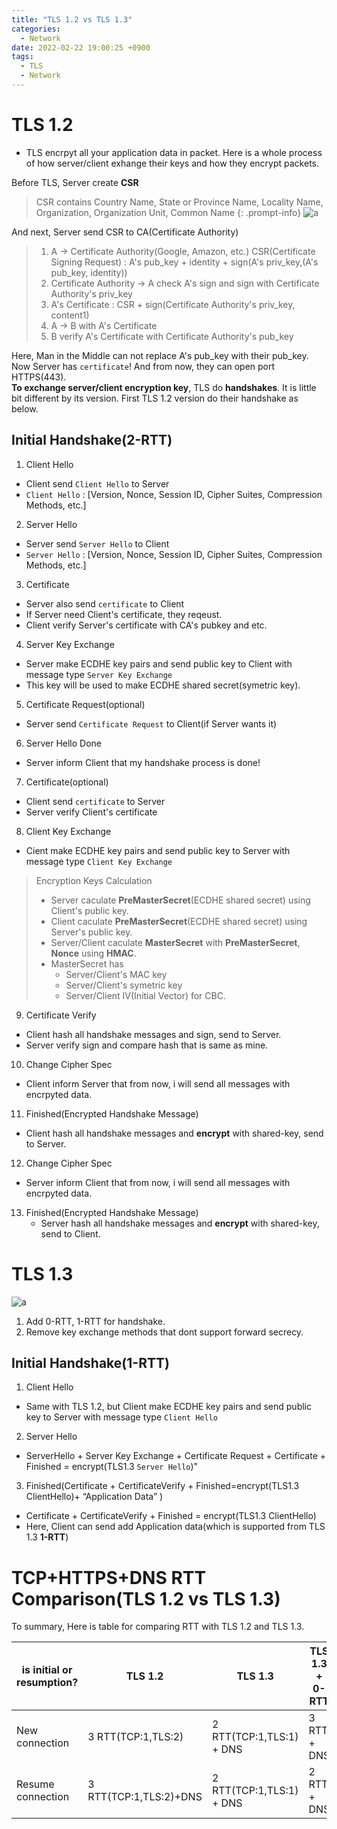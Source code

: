 ```yaml
---
title: "TLS 1.2 vs TLS 1.3"
categories:
  - Network
date: 2022-02-22 19:00:25 +0900
tags:
  - TLS
  - Network
---
```

# TLS 1.2

* TLS encrpyt all your application data in packet. Here is a whole process of how server/client exhange their keys and how they encrypt packets.

Before TLS, Server create **CSR**
> CSR contains Country Name, State or Province Name, Locality Name, Organization, Organization Unit, Common Name
{: .prompt-info}
> ![a](../../assets/p/3/CA.png)

And next, Server send CSR to CA(Certificate Authority)

> 1. A -> Certificate Authority(Google, Amazon, etc.)
  CSR(Certificate Signing Request) : A's pub_key + identity + sign(A's priv_key,(A's pub_key, identity))
> 2. Certificate Authority -> A
  check A's sign and sign with Certificate Authority's priv_key
> 3. A's Certificate : CSR + sign(Certificate Authority's priv_key, content1)
> 4. A -> B
  with A's Certificate
> 5. B
  verify A's Certificate with Certificate Authority's pub_key

  Here, Man in the Middle can not replace A's pub_key with their pub_key.   
  Now Server has `certificate`! And from now, they can open port HTTPS(443).   
  **To exchange server/client encryption key**, TLS do **handshakes**. It is little bit different  by its version. First TLS 1.2 version do their handshake as below.   

## Initial Handshake(2-RTT)
1. Client Hello
  *	Client send `Client Hello` to Server
  *	`Client Hello` : [Version, Nonce, Session ID, Cipher Suites, Compression Methods, etc.]

2. Server Hello
  *	Server send `Server Hello` to Client
  *	`Server Hello` : [Version, Nonce, Session ID, Cipher Suites, Compression Methods, etc.]

3. Certificate
  *	Server also send `certificate` to Client
  *	If Server need Client's certificate, they reqeust.
  *	Client verify Server's certificate with CA's pubkey and etc.

4. Server Key Exchange
  * Server make ECDHE key pairs and send public key to Client with message type `Server Key Exchange`
  * This key will be used to make ECDHE shared secret(symetric key).

5. Certificate Request(optional)
  * Server send `Certificate Request` to Client(if Server wants it)

6. Server Hello Done
  * Server inform Client that my handshake process is done!

7. Certificate(optional)
  *	Client send `certificate` to Server
  *	Server verify Client's certificate
  
8. Client Key Exchange
  * Cient make ECDHE key pairs and send public key to Server with message type `Client Key Exchange`
  > Encryption Keys Calculation   
  > * Server caculate **PreMasterSecret**(ECDHE shared secret) using Client's public key.   
  > * Client caculate **PreMasterSecret**(ECDHE shared secret) using Server's public key.   
  > * Server/Client caculate **MasterSecret** with **PreMasterSecret**, **Nonce** using **HMAC**.   
  > * MasterSecret has   
  >     * Server/Client's MAC key
  >     * Server/Client's symetric key
  >     * Server/Client IV(Initial Vector) for CBC.   

9. Certificate Verify
  *	Client hash all handshake messages and sign, send to Server.
  *	Server verify sign and compare hash that is same as mine.

10. Change Cipher Spec
  * Client inform Server that from now, i will send all messages with encrpyted data.
  
11.  Finished(Encrypted Handshake Message)
  * Client hash all handshake messages and **encrypt** with shared-key, send to Server.

12. Change Cipher Spec
  * Server inform Client that from now, i will send all messages with encrpyted data.

13. Finished(Encrypted Handshake Message)
    * Server hash all handshake messages and **encrypt** with shared-key, send to Client.



# TLS 1.3
![a](../../assets/p/3/tls13.png)
1.	Add 0-RTT, 1-RTT for handshake.
2.	Remove key exchange methods that dont support forward secrecy.

## Initial Handshake(1-RTT)
1. Client Hello
  *	Same with TLS 1.2, but Client make ECDHE key pairs and send public key to Server with message type `Client Hello`  

2. Server Hello
  *	ServerHello + Server Key Exchange + Certificate Request + Certificate + Finished = encrypt(TLS1.3 `Server Hello`)"

3. Finished(Certificate + CertificateVerify + Finished=encrypt(TLS1.3 ClientHello)+ “Application Data” )
  * Certificate + CertificateVerify + Finished = encrypt(TLS1.3 ClientHello)
  * Here, Client can send add Application data(which is supported from TLS 1.3 **1-RTT**)

# TCP+HTTPS+DNS RTT Comparison(TLS 1.2 vs TLS 1.3)
To summary, Here is table for comparing RTT with TLS 1.2 and TLS 1.3.


| is initial or resumption? | TLS 1.2                | TLS 1.3                  | TLS 1.3 + 0-RTT |
| ------------------------- | ---------------------- | ------------------------ | --------------- |
| New connection            | 3 RTT(TCP:1,TLS:2)     | 2 RTT(TCP:1,TLS:1) + DNS | 3 RTT + DNS     |
| Resume connection         | 3 RTT(TCP:1,TLS:2)+DNS | 2 RTT(TCP:1,TLS:1) + DNS | 2 RTT + DNS     |

